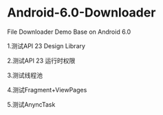 # Android-6.0-Downloader

File Downloader Demo Base on Android 6.0

1.测试API 23 Design Library

2.测试API 23 运行时权限

3.测试线程池

4.测试Fragment+ViewPages

5.测试AnyncTask


